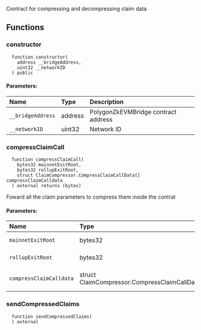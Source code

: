 Contract for compressing and decompressing claim data


## Functions
### constructor
```solidity
  function constructor(
    address __bridgeAddress,
    uint32 __networkID
  ) public
```


#### Parameters:
| Name | Type | Description                                                          |
| :--- | :--- | :------------------------------------------------------------------- |
|`__bridgeAddress` | address | PolygonZkEVMBridge contract address
|`__networkID` | uint32 | Network ID

### compressClaimCall
```solidity
  function compressClaimCall(
    bytes32 mainnetExitRoot,
    bytes32 rollupExitRoot,
    struct ClaimCompressor.CompressClaimCallData[] compressClaimCalldata
  ) external returns (bytes)
```
Foward all the claim parameters to compress them inside the contrat


#### Parameters:
| Name | Type | Description                                                          |
| :--- | :--- | :------------------------------------------------------------------- |
|`mainnetExitRoot` | bytes32 | Mainnet exit root
|`rollupExitRoot` | bytes32 | Rollup exit root
|`compressClaimCalldata` | struct ClaimCompressor.CompressClaimCallData[] | compress claim calldata


### sendCompressedClaims
```solidity
  function sendCompressedClaims(
  ) external
```




